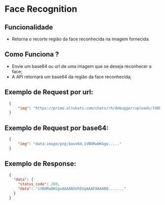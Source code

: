 # Face Recognition

## Funcionalidade
- Retorna o recorte região da face reconhecida na imagem fornecida.
 
## Como Funciona ?
- Envie um base64 ou url de uma imagem que se deseja reconhecer a face;
- A API retornará um base64 da região da face reconhecida;

## Exemplo de Request por url:
```json
  {
	  "img": "https://prime.altubots.com/chats/rh/debugger/uploads/7d8ba9c2-4408-d8b0-f508-c1b6828ed6c3/20210317182015998_alt.png"
  }
```

## Exemplo de Request por base64:
```json
  {
	  "img": "data:image/png;base64,iVBORw0KGgo....."
  }
```

## Exemplo de Response:
```json
  {
    "data": {
      "status_code": 200,
      "data": "iVBORw0KGgoAAAANSUhEUgAAAFAAAABQ......."
    }
  }
```
